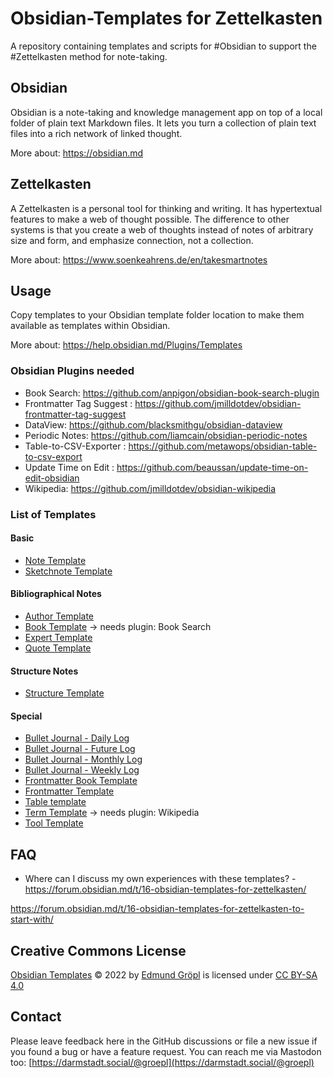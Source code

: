 # Obsidian-Templates for Zettelkasten
A repository containing templates and scripts for #Obsidian to support the #Zettelkasten method for note-taking.

## Obsidian
Obsidian is a note-taking and knowledge management app on top of a local folder of plain text Markdown files. It lets you turn a collection of plain text files into a rich network of linked thought.

More about: https://obsidian.md

## Zettelkasten
A Zettelkasten is a personal tool for thinking and writing. It has hypertextual features to make a web of thought possible. The difference to other systems is that you create a web of thoughts instead of notes of arbitrary size and form, and emphasize connection, not a collection.

More about: https://www.soenkeahrens.de/en/takesmartnotes

## Usage
Copy templates to your Obsidian template folder location to make them available as templates within Obsidian.

More about: https://help.obsidian.md/Plugins/Templates

### Obsidian Plugins needed
- Book Search: https://github.com/anpigon/obsidian-book-search-plugin
- Frontmatter Tag Suggest : https://github.com/jmilldotdev/obsidian-frontmatter-tag-suggest
- DataView: https://github.com/blacksmithgu/obsidian-dataview
- Periodic Notes: https://github.com/liamcain/obsidian-periodic-notes
- Table-to-CSV-Exporter : https://github.com/metawops/obsidian-table-to-csv-export
- Update Time on Edit : https://github.com/beaussan/update-time-on-edit-obsidian
- Wikipedia: https://github.com/jmilldotdev/obsidian-wikipedia

### List of Templates

#### Basic
- [Note Template](https://github.com/groepl/Obsidian-Templates/blob/main/Templates/_Note%20Template.md)
- [Sketchnote Template](https://github.com/groepl/Obsidian-Templates/blob/main/Templates/_Sketchnote%20Template.md)

#### Bibliographical Notes
- [Author Template](https://github.com/groepl/Obsidian-Templates/blob/main/Templates/Author%20Template.md)
- [Book Template](https://github.com/groepl/Obsidian-Templates/blob/main/Templates/Book%20Template.md) -> needs plugin: Book Search 
- [Expert Template](https://github.com/groepl/Obsidian-Templates/blob/main/Templates/Expert%20Template.md)
- [Quote Template](https://github.com/groepl/Obsidian-Templates/blob/main/Templates/Quote%20Template.md)

#### Structure Notes
- [Structure Template](https://github.com/groepl/Obsidian-Templates/blob/main/Templates/Structure%20Template.md)

#### Special
- [Bullet Journal - Daily Log](https://github.com/groepl/Obsidian-Templates/blob/main/Templates/Bullet%20Journal%20-%20Daily%20Log.md)
- [Bullet Journal - Future Log](https://github.com/groepl/Obsidian-Templates/blob/main/Templates/Bullet%20Journal%20-%20Future%20Log.md)
- [Bullet Journal - Monthly Log](https://github.com/groepl/Obsidian-Templates/blob/main/Templates/Bullet%20Journal%20-%20Monthly%20Log.md)
- [Bullet Journal - Weekly Log](https://github.com/groepl/Obsidian-Templates/blob/main/Templates/Bullet%20Journal%20-%20Weekly%20Log.md)
- [Frontmatter Book Template](https://github.com/groepl/Obsidian-Templates/blob/main/Templates/Frontmatter%20Book%20Template.md)
- [Frontmatter Template](https://github.com/groepl/Obsidian-Templates/blob/main/Templates/Frontmatter%20Template.md)
- [Table template](https://github.com/groepl/Obsidian-Templates/blob/main/Templates/Table%20template.md)
- [Term Template](https://github.com/groepl/Obsidian-Templates/blob/main/Templates/Term%20Template.md) -> needs plugin: Wikipedia
- [Tool Template](https://github.com/groepl/Obsidian-Templates/blob/main/Templates/Tool%20Template.md)

## FAQ
- Where can I discuss my own experiences with these templates? - https://forum.obsidian.md/t/16-obsidian-templates-for-zettelkasten/

https://forum.obsidian.md/t/16-obsidian-templates-for-zettelkasten-to-start-with/

## Creative Commons License
[Obsidian Templates](https://github.com/groepl/Obsidian-Templates) © 2022 by [Edmund Gröpl](https://github.com/groepl) is licensed under [CC BY-SA 4.0](https://creativecommons.org/licenses/by-sa/4.0/.)

## Contact
Please leave feedback here in the GitHub discussions or file a new issue if you found a bug or have a feature request. You can reach me via Mastodon too: [https://darmstadt.social/@groepl](https://darmstadt.social/@groepl)

